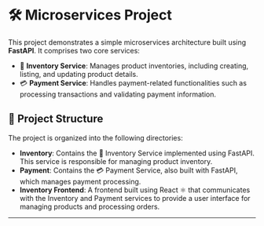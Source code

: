 # 🛠️ Microservices Project

This project demonstrates a simple microservices architecture built using **FastAPI**. It comprises two core services:

- 🏬 **Inventory Service**: Manages product inventories, including creating, listing, and updating product details.
- 💳 **Payment Service**: Handles payment-related functionalities such as processing transactions and validating payment information.

## 📁 Project Structure

The project is organized into the following directories:

- **Inventory**: Contains the 🏬 Inventory Service implemented using FastAPI. This service is responsible for managing product inventory.
- **Payment**: Contains the 💳 Payment Service, also built with FastAPI, which manages payment processing.
- **Inventory Frontend**: A frontend built using React ⚛️ that communicates with the Inventory and Payment services to provide a user interface for managing products and processing orders.

---

